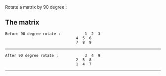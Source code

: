 Rotate a matrix by 90 degree :

The matrix   
-----------------------------------------------------
	
	Before 90 degree rotate :			1  2  3	     
				                   	4  5  6	
				                  	7  8  9

-----------------------------------------------------    

	After 90 degree rotate :			3  4  9
				                  	2  5  8
					                1  4  7

------------------------------------------------------


